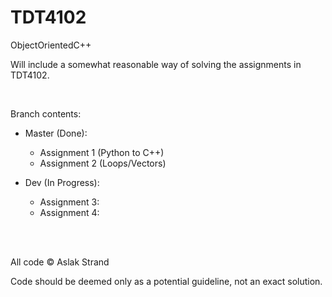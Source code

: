 # TDT4102
ObjectOrientedC++

Will include a somewhat reasonable way of solving the assignments in TDT4102.

<br>

Branch contents:
- Master (Done):
  - Assignment 1 (Python to C++)
  - Assignment 2 (Loops/Vectors)

- Dev (In Progress):
  - Assignment 3:
  - Assignment 4:
  
<br><br>

All code © Aslak Strand

Code should be deemed only as a potential guideline, not an exact solution.